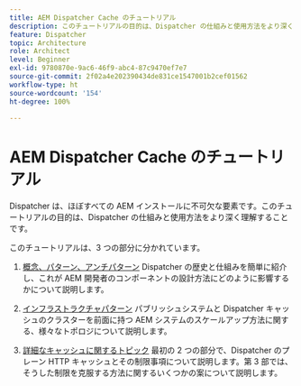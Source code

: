 ```yaml
---
title: AEM Dispatcher Cache のチュートリアル
description: このチュートリアルの目的は、Dispatcher の仕組みと使用方法をより深く理解することです。
feature: Dispatcher
topic: Architecture
role: Architect
level: Beginner
exl-id: 9780870e-9ac6-46f9-abc4-87c9470ef7e7
source-git-commit: 2f02a4e202390434de831ce1547001b2cef01562
workflow-type: ht
source-wordcount: '154'
ht-degree: 100%

---
```


# AEM Dispatcher Cache のチュートリアル

Dispatcher は、ほぼすべての AEM インストールに不可欠な要素です。このチュートリアルの目的は、Dispatcher の仕組みと使用方法をより深く理解することです。

このチュートリアルは、3 つの部分に分かれています。

1. [概念、パターン、アンチパターン](chapter-1.md)
Dispatcher の歴史と仕組みを簡単に紹介し、これが AEM 開発者のコンポーネントの設計方法にどのように影響するかについて説明します。

1. [インフラストラクチャパターン](chapter-2.md)
パブリッシュシステムと Dispatcher キャッシュのクラスターを前面に持つ AEM システムのスケールアップ方法に関する、様々なトポロジについて説明します。

1. [詳細なキャッシュに関するトピック](chapter-3.md)
最初の 2 つの部分で、Dispatcher のプレーン HTTP キャッシュとその制限事項について説明します。第 3 部では、そうした制限を克服する方法に関するいくつかの案について説明します。
